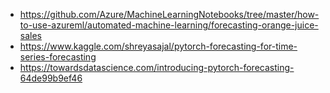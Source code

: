 - https://github.com/Azure/MachineLearningNotebooks/tree/master/how-to-use-azureml/automated-machine-learning/forecasting-orange-juice-sales
- https://www.kaggle.com/shreyasajal/pytorch-forecasting-for-time-series-forecasting
- https://towardsdatascience.com/introducing-pytorch-forecasting-64de99b9ef46

